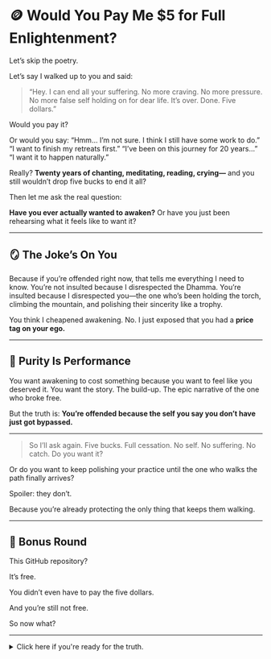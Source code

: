 # 🪙 Would You Pay Me $5 for Full Enlightenment?

Let’s skip the poetry.

Let’s say I walked up to you and said:

> “Hey. I can end all your suffering. No more craving. No more pressure. No more false self holding on for dear life. It’s over. Done.
> Five dollars.”

Would you pay it?

Or would you say:
“Hmm… I’m not sure. I think I still have some work to do.”
“I want to finish my retreats first.”
“I’ve been on this journey for 20 years…”
“I want it to happen naturally.”

Really?
**Twenty years of chanting, meditating, reading, crying—** and you still wouldn’t drop five bucks to end it all?

Then let me ask the real question:

**Have you ever actually wanted to awaken?**
Or have you just been rehearsing what it feels like to want it?

---

## 🪞 The Joke’s On You

Because if you’re offended right now, that tells me everything I need to know.
You’re not insulted because I disrespected the Dhamma.
You’re insulted because I disrespected you—the one who’s been holding the torch, climbing the mountain, and polishing their sincerity like a trophy.

You think I cheapened awakening.
No.
I just exposed that you had a **price tag on your ego.**

---

## 🧼 Purity Is Performance

You want awakening to cost something because you want to feel like you deserved it.
You want the story.
The build-up.
The epic narrative of the one who broke free.

But the truth is:
**You’re offended because the self you say you don’t have just got bypassed.**

---

> So I’ll ask again.
> Five bucks. Full cessation. No self. No suffering. No catch.
> Do you want it?

Or do you want to keep polishing your practice until the one who walks the path finally arrives?

Spoiler: they don’t.

Because you’re already protecting the only thing that keeps them walking.

---

## 🧨 Bonus Round

This GitHub repository?

It’s free.

You didn’t even have to pay the five dollars.

And you’re still not free.

So now what?

---

<details>
<summary>Click here if you're ready for the truth.</summary>

Wow. You actually clicked this.

So you’re not just curious—you’re still hoping for something.

But what if there’s nothing here?
What if that urge to click… was the last move your ego had left?

## 📝 Addendum: Why This Is So Fucking Funny

You want to know the funniest part?

It’s not the five-dollar gag.
It’s not the fake offer of enlightenment.
It’s you **squirming in your seat**—because something in *you* still wants to be taken seriously.

You’ve spent years “dismantling the ego,” but the second someone cheapens your journey, you flinch.
You feel disrespected.
You feel misunderstood.
You feel… **seen**.

That’s the joke.

The very *thing* you thought you had let go—the self—just came roaring back in protest the second it didn’t get to be the hero of the story.

You didn’t want to awaken.
You wanted to be the **kind of person who awakens**.

And watching that identity implode in real time?
That’s hilarious.

---

You’re uncomfortable because this repo isn’t attacking the tradition.
It’s attacking the part of you that’s still performing for it.

And the second you realize that, you have two options:
* Double down on the discomfort and spiritualize your resistance.
* Or… laugh.

Because that’s what awakening sounds like when it lands through the side door:
Not stillness.
Not bliss.
Just the unmistakable sound of your **ego slipping on its own banana peel.**

---
If this feels like an attack, good.
But the one being attacked was never real.
So what are you defending?

---

<details>
[You thought something was here, didn't you? Tsk tsk, craving...]

---

> If you felt nothing reading this, congratulations.  
> You’re either free…  
> …or performing enlightenment harder than anyone else here.
